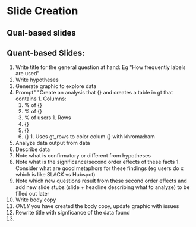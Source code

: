 # Slide Creation
## Qual-based slides

## Quant-based Slides:
1. Write title for the general question at hand: Eg "How frequently labels are used"
1. Write hypotheses
1. Generate graphic to explore data 
  1. Prompt" "Create an analysis that {} and creates a table in gt that contains 
    1. Columns:   
      1. % of {}
      1. % of {}
      1. % of users 
    1. Rows 
      1. {}
      1. {}
      1. {}
    1. Uses gt_rows to color  colum {} with khroma:bam
1. Analyze data output from data
  1. Describe data
  1. Note what is confirmatory or different from hypotheses
  1. Note what is the significance/second order effects of these facts
    1. Consider what are good metaphors for these findings (eg users do x which is like SLACK vs Hubspot)
  1. Note which new questions result from these second order effects and add new slide stubs (slide + headline describing what to analyze) to be filled out later
1. Write body copy
1. *ONLY* you have created the body copy, update graphic with issues 
1. Rewrite title with signficance of the data found
1. 

